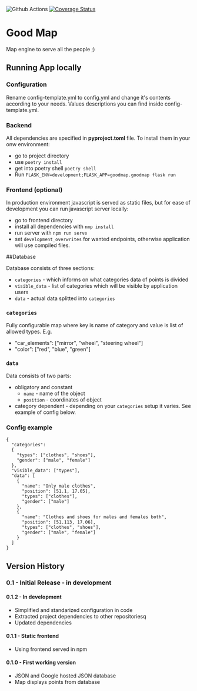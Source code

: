 ![Github Actions](https://github.com/raven-wing/goodmap/actions/workflows/python-app.yml/badge.svg)
[![Coverage Status](https://coveralls.io/repos/github/Problematy/goodmap/badge.png)](https://coveralls.io/github/Problematy/goodmap)

# Good Map

Map engine to serve all the people ;) 

## Running App locally

### Configuration

Rename config-template.yml to config.yml and change it's contents according to your needs.
Values descriptions you can find inside config-template.yml.

### Backend 

All dependencies are specified in __pyproject.toml__ file. To install them in your onw environment:
* go to project directory
* use `poetry install`
* get into poetry shell `poetry shell`
* Run `FLASK_ENV=development;FLASK_APP=goodmap.goodmap flask run`

### Frontend (optional)
In production environment javascript is served as static files, but for ease of development you can run javascript
server locally:
* go to frontend directory
* install all dependencies with `nmp install`
* run server with `npm run serve`
* set `development_overwrites` for wanted endpoints, otherwise application will use compiled files.

##Database

Database consists of three sections:

- `categories` - which informs on what categories data of points is divided
- `visible_data` - list of categories which will be visible by application users
- `data` - actual data splitted into `categories`


### `categories`
Fully configurable map where key is name of category and value is list of allowed types. E.g.
* "car_elements": ["mirror", "wheel", "steering wheel"]
* "color": ["red", "blue", "green"]

### `data`
Data consists of two parts:
* obligatory and constant
  * `name` - name of the object
  * `position` - coordinates of object
* category dependent - depending on your `categories` setup it varies. See example of config below.

### Config example
```
{
  "categories":
  {
    "types": ["clothes", "shoes"],
    "gender": ["male", "female"]
  },
  "visible_data": ["types"],
  "data": [
    {
      "name": "Only male clothes",
      "position": [51.1, 17.05],
      "types": ["clothes"],
      "gender": ["male"]
    },
    {
      "name": "Clothes and shoes for males and females both",
      "position": [51.113, 17.06],
      "types": ["clothes", "shoes"],
      "gender": ["male", "female"]
    }
  ]
}
```

## Version History

### 0.1 - Initial Release - in development
#### 0.1.2 - In development
  * Simplified and standarized configuration in code
  * Extracted project dependencies to other repositoriesq
  * Updated dependencies

#### 0.1.1 - Static frontend
  * Using frontend served in npm  

#### 0.1.0 - First working version
 * JSON and Google hosted JSON database
 * Map displays points from database
